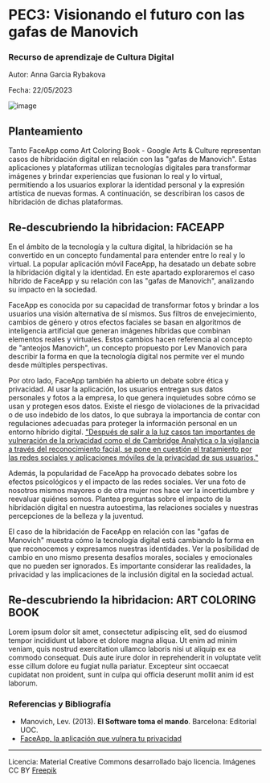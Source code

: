 # PEC3: Visionando el futuro con las gafas de Manovich 

### Recurso de aprendizaje de Cultura Digital 


Autor: Anna Garcia Rybakova


Fecha: 22/05/2023

![image](https://github.com/Anittaa07/PEC3_Manovich_Reloaded-/assets/134304534/4d36ecfe-3ca4-41e9-820d-a1d0b4131b32)



## Planteamiento

Tanto FaceApp como Art Coloring Book - Google Arts & Culture representan casos de hibridación digital en relación con las "gafas de Manovich". Estas aplicaciones y plataformas utilizan tecnologías digitales para transformar imágenes y brindar experiencias que fusionan lo real y lo virtual, permitiendo a los usuarios explorar la identidad personal y la expresión artística de nuevas formas. A continuación, se describiran los casos de hibridación de dichas plataformas. 


## Re-descubriendo la hibridacion: FACEAPP

En el ámbito de la tecnología y la cultura digital, la hibridación se ha convertido en un concepto fundamental para entender entre lo real y lo virtual. La popular aplicación móvil FaceApp, ha desatado un debate sobre la hibridación digital y la identidad. En este apartado exploraremos el caso híbrido de FaceApp y su relación con las "gafas de Manovich", analizando su impacto en la sociedad.

FaceApp es conocida por su capacidad de transformar fotos y brindar a los usuarios una visión alternativa de sí mismos. Sus filtros de envejecimiento, cambios de género y otros efectos faciales se basan en algoritmos de inteligencia artificial que generan imágenes híbridas que combinan elementos reales y virtuales. Estos cambios hacen referencia al concepto de "anteojos Manovich", un concepto propuesto por Lev Manovich para describir la forma en que la tecnología digital nos permite ver el mundo desde múltiples perspectivas.

Por otro lado, FaceApp también ha abierto un debate sobre ética y privacidad. Al usar la aplicación, los usuarios entregan sus datos personales y fotos a la empresa, lo que genera inquietudes sobre cómo se usan y protegen esos datos. Existe el riesgo de violaciones de la privacidad o de uso indebido de los datos, lo que subraya la importancia de contar con regulaciones adecuadas para proteger la información personal en un entorno híbrido digital. ["Después de salir a la luz casos tan importantes de vulneración de la privacidad como el de Cambridge Analytica o la vigilancia a través del reconocimiento facial, se pone en cuestión el tratamiento por las redes sociales y aplicaciones móviles de la privacidad de sus usuarios."](https://ayudaleyprotecciondatos.es/2020/06/15/faceapp-privacidad/#Peligro_de_Faceapp_para_la_privacidad) 

Además, la popularidad de FaceApp ha provocado debates sobre los efectos psicológicos y el impacto de las redes sociales. Ver una foto de nosotros mismos mayores o de otra mujer nos hace ver la incertidumbre y reevaluar quiénes somos. Plantea preguntas sobre el impacto de la hibridación digital en nuestra autoestima, las relaciones sociales y nuestras percepciones de la belleza y la juventud.

El caso de la hibridación de FaceApp en relación con las "gafas de Manovich" muestra cómo la tecnología digital está cambiando la forma en que reconocemos y expresamos nuestras identidades. Ver la posibilidad de cambio en uno mismo presenta desafíos morales, sociales y emocionales que no pueden ser ignorados. Es importante considerar las realidades, la privacidad y las implicaciones de la inclusión digital en la sociedad actual.


## Re-descubriendo la hibridacion: ART COLORING BOOK

Lorem ipsum dolor sit amet, consectetur adipiscing elit, sed do eiusmod tempor incididunt ut labore et dolore magna aliqua. Ut enim ad minim veniam, quis nostrud exercitation ullamco laboris nisi ut aliquip ex ea commodo consequat. Duis aute irure dolor in reprehenderit in voluptate velit esse cillum dolore eu fugiat nulla pariatur. Excepteur sint occaecat cupidatat non proident, sunt in culpa qui officia deserunt mollit anim id est laborum.


### Referencias y Bibliografía

* Manovich, Lev. (2013). **El Software toma el mando**. Barcelona: Editorial UOC. 
* [FaceApp, la aplicación que vulnera tu privacidad](https://ayudaleyprotecciondatos.es/2020/06/15/faceapp-privacidad/#Peligro_de_Faceapp_para_la_privacidad)


















----

Licencia: Material Creative Commons desarrollado bajo licencia. Imágenes CC BY [Freepik](https://www.freepik.es/foto-gratis/mujer-tiro-medio-gafas-vr_42088952.htm#query=cultura%20digital&position=5&from_view=keyword&track=ais)
